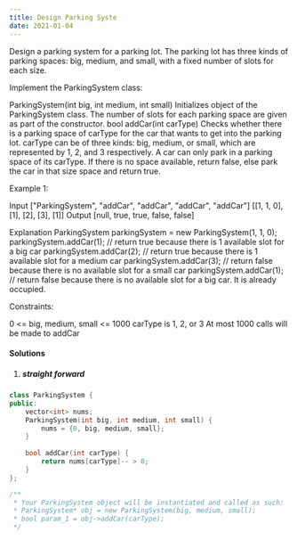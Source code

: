 ```yaml
---
title: Design Parking Syste
date: 2021-01-04
---
```

Design a parking system for a parking lot. The parking lot has three kinds of parking spaces: big, medium, and small, with a fixed number of slots for each size.

Implement the ParkingSystem class:

ParkingSystem(int big, int medium, int small) Initializes object of the ParkingSystem class. The number of slots for each parking space are given as part of the constructor.
bool addCar(int carType) Checks whether there is a parking space of carType for the car that wants to get into the parking lot. carType can be of three kinds: big, medium, or small, which are represented by 1, 2, and 3 respectively. A car can only park in a parking space of its carType. If there is no space available, return false, else park the car in that size space and return true.
 

Example 1:

Input
["ParkingSystem", "addCar", "addCar", "addCar", "addCar"]
[[1, 1, 0], [1], [2], [3], [1]]
Output
[null, true, true, false, false]

Explanation
ParkingSystem parkingSystem = new ParkingSystem(1, 1, 0);
parkingSystem.addCar(1); // return true because there is 1 available slot for a big car
parkingSystem.addCar(2); // return true because there is 1 available slot for a medium car
parkingSystem.addCar(3); // return false because there is no available slot for a small car
parkingSystem.addCar(1); // return false because there is no available slot for a big car. It is already occupied.
 

Constraints:

0 <= big, medium, small <= 1000
carType is 1, 2, or 3
At most 1000 calls will be made to addCar


#### Solutions

1. ##### straight forward

```cpp
class ParkingSystem {
public:
    vector<int> nums;
    ParkingSystem(int big, int medium, int small) {
        nums = {0, big, medium, small};
    }
    
    bool addCar(int carType) {
        return nums[carType]-- > 0;
    }
};

/**
 * Your ParkingSystem object will be instantiated and called as such:
 * ParkingSystem* obj = new ParkingSystem(big, medium, small);
 * bool param_1 = obj->addCar(carType);
 */
```